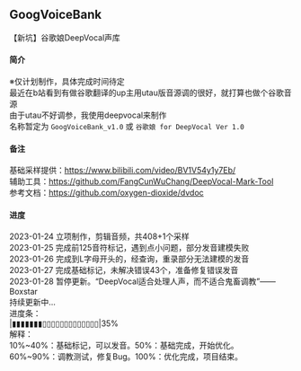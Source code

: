 ## GoogVoiceBank
【新坑】谷歌娘DeepVocal声库
#### 简介
※仅计划制作，具体完成时间待定  
最近在b站看到有做谷歌翻译的up主用utau版音源调的很好，就打算也做个谷歌音源  
由于utau不好调参，我使用deepvocal来制作  
名称暂定为 `GoogVoiceBank_v1.0` 或 `谷歌娘 for DeepVocal Ver 1.0`
#### 备注
基础采样提供：https://www.bilibili.com/video/BV1V54y1y7Eb/  
辅助工具：https://github.com/FangCunWuChang/DeepVocal-Mark-Tool  
参考文档：https://github.com/oxygen-dioxide/dvdoc
#### 进度
2023-01-24 立项制作，剪辑音频，共408+1个采样  
2023-01-25 完成前125音符标记，遇到点小问题，部分发音建模失败  
2023-01-26 完成到L字母开头的，经查询，重录部分无法建模的发音  
2023-01-27 完成基础标记，未解决错误43个，准备修复错误发音  
2023-01-28 暂停更新。“DeepVocal适合处理人声，而不适合鬼畜调教”——Boxstar  
持续更新中...  
进度条：  
|▮▮▮▮▮▮▮▯▯▯▯▯▯▯▯▯▯▯▯▯|35%  
解释：  
10%~40%：基础标记，可以发音。50%：基础完成，开始优化。  
60%~90%：调教测试，修复Bug。100%：优化完成，项目结束。  
